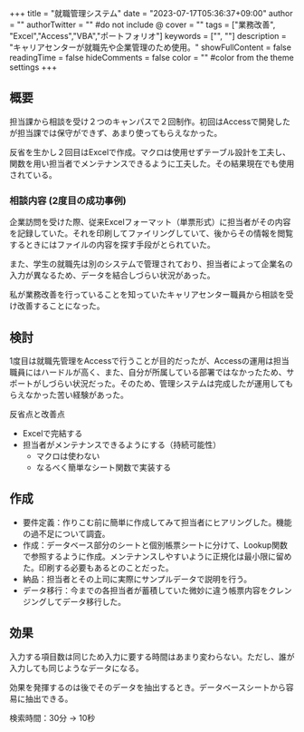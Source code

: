 +++
title = "就職管理システム"
date = "2023-07-17T05:36:37+09:00"
author = ""
authorTwitter = "" #do not include @
cover = ""
tags = ["業務改善", "Excel","Access","VBA","ポートフォリオ"]
keywords = ["", ""]
description = "キャリアセンターが就職先や企業管理のため使用。"
showFullContent = false
readingTime = false
hideComments = false
color = "" #color from the theme settings
+++
## 概要

担当課から相談を受け２つのキャンパスで２回制作。初回はAccessで開発したが担当課では保守ができず、あまり使ってもらえなかった。

反省を生かし２回目はExcelで作成。マクロは使用せずテーブル設計を工夫し、関数を用い担当者でメンテナンスできるように工夫した。その結果現在でも使用されている。

### 相談内容 (2度目の成功事例)

企業訪問を受けた際、従来Excelフォーマット（単票形式）に担当者がその内容を記録していた。それを印刷してファイリングしていて、後からその情報を閲覧するときにはファイルの内容を探す手段がとられていた。

また、学生の就職先は別のシステムで管理されており、担当者によって企業名の入力が異なるため、データを結合しづらい状況があった。

私が業務改善を行っていることを知っていたキャリアセンター職員から相談を受け改善することになった。

## 検討

1度目は就職先管理をAccessで行うことが目的だったが、Accessの運用は担当職員にはハードルが高く、また、自分が所属している部署ではなかったため、サポートがしづらい状況だった。そのため、管理システムは完成したが運用してもらえなかった苦い経験があった。

反省点と改善点

* Excelで完結する
* 担当者がメンテナンスできるようにする（持続可能性）
  * マクロは使わない
  * なるべく簡単なシート関数で実装する

## 作成

* 要件定義：作りこむ前に簡単に作成してみて担当者にヒアリングした。機能の過不足について調査。
* 作成：データベース部分のシートと個別帳票シートに分けて、Lookup関数で参照するように作成。メンテナンスしやすいように正規化は最小限に留めた。印刷する必要もあるとのことだった。
* 納品：担当者とその上司に実際にサンプルデータで説明を行う。
* データ移行：今までの各担当者が蓄積していた微妙に違う帳票内容をクレンジングしてデータ移行した。

## 効果

入力する項目数は同じため入力に要する時間はあまり変わらない。ただし、誰が入力しても同じようなデータになる。

効果を発揮するのは後でそのデータを抽出するとき。データベースシートから容易に抽出できる。

検索時間：30分 → 10秒
